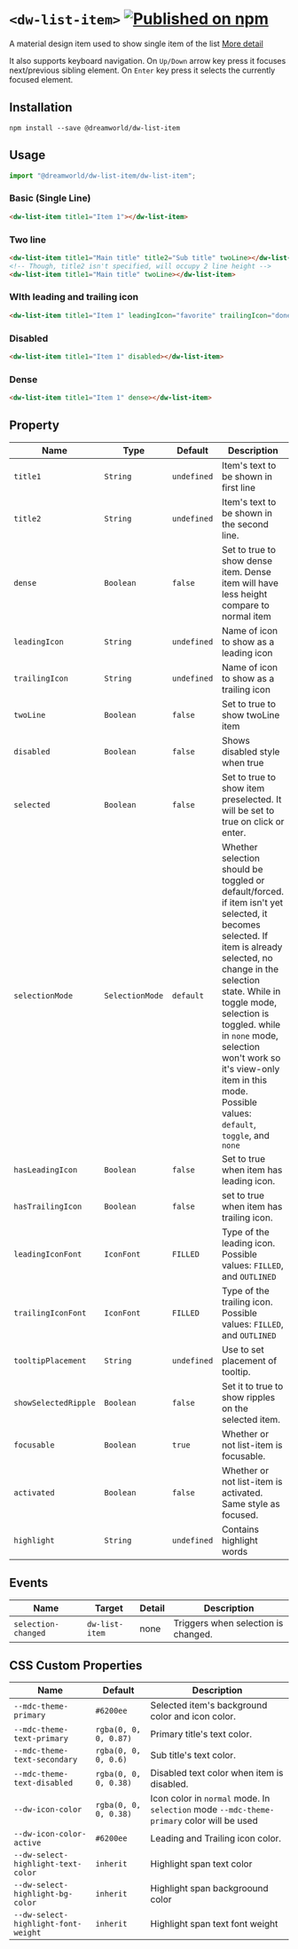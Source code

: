 # `<dw-list-item>` [![Published on npm](https://img.shields.io/npm/v/@dreamworld/dw-list-item.svg)](https://www.npmjs.com/package/@dreamworld/dw-list-item)

A material design item used to show single item of the list [More detail](https://material.io/components/lists/#)

It also supports keyboard navigation. On `Up/Down` arrow key press it focuses next/previous sibling element. On `Enter` key press it selects the currently focused element.

## Installation

```
npm install --save @dreamworld/dw-list-item
```

## Usage

```js
import "@dreamworld/dw-list-item/dw-list-item";
```

### Basic (Single Line)

```html
<dw-list-item title1="Item 1"></dw-list-item>
```

### Two line

```html
<dw-list-item title1="Main title" title2="Sub title" twoLine></dw-list-item>
<!-- Though, title2 isn't specified, will occupy 2 line height -->
<dw-list-item title1="Main title" twoLine></dw-list-item>
```

### WIth leading and trailing icon

```html
<dw-list-item title1="Item 1" leadingIcon="favorite" trailingIcon="done"></dw-list-item>
```

### Disabled

```html
<dw-list-item title1="Item 1" disabled></dw-list-item>
```

### Dense

```html
<dw-list-item title1="Item 1" dense></dw-list-item>
```

## Property

| Name                 | Type            | Default     | Description                                                                                                                                                                                                                                                                                                                                                |
| -------------------- | --------------- | ----------- | ---------------------------------------------------------------------------------------------------------------------------------------------------------------------------------------------------------------------------------------------------------------------------------------------------------------------------------------------------------- |
| `title1`             | `String`        | `undefined` | Item's text to be shown in first line                                                                                                                                                                                                                                                                                                                      |
| `title2`             | `String`        | `undefined` | Item's text to be shown in the second line.                                                                                                                                                                                                                                                                                                                |
| `dense`              | `Boolean`       | `false`     | Set to true to show dense item. Dense item will have less height compare to normal item                                                                                                                                                                                                                                                                    |
| `leadingIcon`        | `String`        | `undefined` | Name of icon to show as a leading icon                                                                                                                                                                                                                                                                                                                     |
| `trailingIcon`       | `String`        | `undefined` | Name of icon to show as a trailing icon                                                                                                                                                                                                                                                                                                                    |
| `twoLine`            | `Boolean`       | `false`     | Set to true to show twoLine item                                                                                                                                                                                                                                                                                                                           |
| `disabled`           | `Boolean`       | `false`     | Shows disabled style when true                                                                                                                                                                                                                                                                                                                             |
| `selected`           | `Boolean`       | `false`     | Set to true to show item preselected. It will be set to true on click or enter.                                                                                                                                                                                                                                                                            |
| `selectionMode`      | `SelectionMode` | `default`   | Whether selection should be toggled or default/forced. if item isn't yet selected, it becomes selected. If item is already selected, no change in the selection state. While in toggle mode, selection is toggled. while in `none` mode, selection won't work so it's view-only item in this mode. <br /> Possible values: `default`, `toggle`, and `none` |
| `hasLeadingIcon`     | `Boolean`       | `false`     | Set to true when item has leading icon.                                                                                                                                                                                                                                                                                                                    |
| `hasTrailingIcon`    | `Boolean`       | `false`     | set to true when item has trailing icon.                                                                                                                                                                                                                                                                                                                   |
| `leadingIconFont`    | `IconFont`      | `FILLED`    | Type of the leading icon. <br /> Possible values: `FILLED`, and `OUTLINED`                                                                                                                                                                                                                                                                                 |
| `trailingIconFont`   | `IconFont`      | `FILLED`    | Type of the trailing icon. <br /> Possible values: `FILLED`, and `OUTLINED`                                                                                                                                                                                                                                                                                |
| `tooltipPlacement`   | `String`        | `undefined` | Use to set placement of tooltip.                                                                                                                                                                                                                                                                                                                           |
| `showSelectedRipple` | `Boolean`       | `false`     | Set it to true to show ripples on the selected item.                                                                                                                                                                                                                                                                                                       |
| `focusable`          | `Boolean`       | `true`      | Whether or not list-item is focusable.                                                                                                                                                                                                                                                                                                                     |
| `activated`          | `Boolean`       | `false`     | Whether or not list-item is activated. Same style as focused.                                                                                                                                                                                                                                                                                              |
| `highlight`          | `String`        | `undefined` | Contains highlight words                                                                                                                                                                                                                                                                                                                                   |

## Events

| Name                | Target         | Detail | Description                         |
| ------------------- | -------------- | ------ | ----------------------------------- |
| `selection-changed` | `dw-list-item` | none   | Triggers when selection is changed. |

## CSS Custom Properties

| Name                                | Default               | Description                                                                               |
| ----------------------------------- | --------------------- | ----------------------------------------------------------------------------------------- |
| `--mdc-theme-primary`               | `#6200ee`             | Selected item's background color and icon color.                                          |
| `--mdc-theme-text-primary`          | `rgba(0, 0, 0, 0.87)` | Primary title's text color.                                                               |
| `--mdc-theme-text-secondary`        | `rgba(0, 0, 0, 0.6)`  | Sub title's text color.                                                                   |
| `--mdc-theme-text-disabled`         | `rgba(0, 0, 0, 0.38)` | Disabled text color when item is disabled.                                                |
| `--dw-icon-color`                   | `rgba(0, 0, 0, 0.38)` | Icon color in `normal` mode. In `selection` mode `--mdc-theme-primary` color will be used |
| `--dw-icon-color-active`            | `#6200ee`             | Leading and Trailing icon color.                                                          |
| `--dw-select-highlight-text-color`  | `inherit`             | Highlight span text color                                                                 |
| `--dw-select-highlight-bg-color`    | `inherit`             | Highlight span backgroound color                                                          |
| `--dw-select-highlight-font-weight` | `inherit`             | Highlight span text font weight                                                           |
